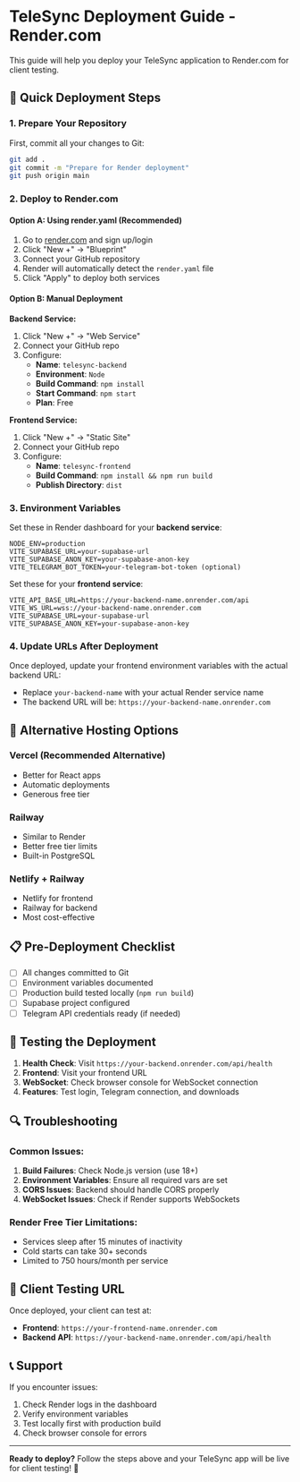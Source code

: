 # TeleSync Deployment Guide - Render.com

This guide will help you deploy your TeleSync application to Render.com for client testing.

## 🚀 Quick Deployment Steps

### 1. **Prepare Your Repository**

First, commit all your changes to Git:

```bash
git add .
git commit -m "Prepare for Render deployment"
git push origin main
```

### 2. **Deploy to Render.com**

#### Option A: Using render.yaml (Recommended)
1. Go to [render.com](https://render.com) and sign up/login
2. Click "New +" → "Blueprint"
3. Connect your GitHub repository
4. Render will automatically detect the `render.yaml` file
5. Click "Apply" to deploy both services

#### Option B: Manual Deployment

**Backend Service:**
1. Click "New +" → "Web Service"
2. Connect your GitHub repo
3. Configure:
   - **Name**: `telesync-backend`
   - **Environment**: `Node`
   - **Build Command**: `npm install`
   - **Start Command**: `npm start`
   - **Plan**: Free

**Frontend Service:**
1. Click "New +" → "Static Site"
2. Connect your GitHub repo
3. Configure:
   - **Name**: `telesync-frontend`
   - **Build Command**: `npm install && npm run build`
   - **Publish Directory**: `dist`

### 3. **Environment Variables**

Set these in Render dashboard for your **backend service**:

```
NODE_ENV=production
VITE_SUPABASE_URL=your-supabase-url
VITE_SUPABASE_ANON_KEY=your-supabase-anon-key
VITE_TELEGRAM_BOT_TOKEN=your-telegram-bot-token (optional)
```

Set these for your **frontend service**:
```
VITE_API_BASE_URL=https://your-backend-name.onrender.com/api
VITE_WS_URL=wss://your-backend-name.onrender.com
VITE_SUPABASE_URL=your-supabase-url
VITE_SUPABASE_ANON_KEY=your-supabase-anon-key
```

### 4. **Update URLs After Deployment**

Once deployed, update your frontend environment variables with the actual backend URL:
- Replace `your-backend-name` with your actual Render service name
- The backend URL will be: `https://your-backend-name.onrender.com`

## 🔧 Alternative Hosting Options

### **Vercel (Recommended Alternative)**
- Better for React apps
- Automatic deployments
- Generous free tier

### **Railway**
- Similar to Render
- Better free tier limits
- Built-in PostgreSQL

### **Netlify + Railway**
- Netlify for frontend
- Railway for backend
- Most cost-effective

## 📋 Pre-Deployment Checklist

- [ ] All changes committed to Git
- [ ] Environment variables documented
- [ ] Production build tested locally (`npm run build`)
- [ ] Supabase project configured
- [ ] Telegram API credentials ready (if needed)

## 🧪 Testing the Deployment

1. **Health Check**: Visit `https://your-backend.onrender.com/api/health`
2. **Frontend**: Visit your frontend URL
3. **WebSocket**: Check browser console for WebSocket connection
4. **Features**: Test login, Telegram connection, and downloads

## 🔍 Troubleshooting

### Common Issues:

1. **Build Failures**: Check Node.js version (use 18+)
2. **Environment Variables**: Ensure all required vars are set
3. **CORS Issues**: Backend should handle CORS properly
4. **WebSocket Issues**: Check if Render supports WebSockets

### Render Free Tier Limitations:
- Services sleep after 15 minutes of inactivity
- Cold starts can take 30+ seconds
- Limited to 750 hours/month per service

## 🎯 Client Testing URL

Once deployed, your client can test at:
- **Frontend**: `https://your-frontend-name.onrender.com`
- **Backend API**: `https://your-backend-name.onrender.com/api/health`

## 📞 Support

If you encounter issues:
1. Check Render logs in the dashboard
2. Verify environment variables
3. Test locally first with production build
4. Check browser console for errors

---

**Ready to deploy?** Follow the steps above and your TeleSync app will be live for client testing! 🚀









